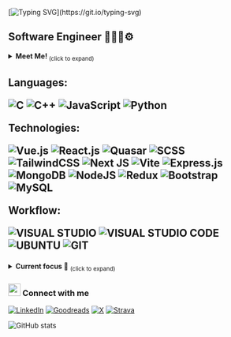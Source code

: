  <div align ="left">
 
 <div>

[![Typing SVG](https://readme-typing-svg.demolab.com?font=Fira+Code&weight=500&pause=1000&random=false&width=435&lines=Hello%2C+I'm+Ana!)](https://git.io/typing-svg)

</div>

<h2>Software Engineer 👷🏻‍♀️⚙️</h2>
<details>
<summary><strong> Meet Me! </strong><sub> (click to expand) </sub></summary>
<br>
Hi! 🙋‍♀️ I am deeply passionate about engineering, programming, design, and mathematics, with a strong commitment to excellence and innovation. 
<br>
👩‍💻 I thrive on solving intricate challenges and delivering innovative solutions that advance technological boundaries. 
<br>
🧮 My enthusiasm for knowledge also extends to tutoring, where I take great pleasure in helping others understand and appreciate the marvels of STEM. 
<br>
⛑️ I also dedicate my free time to volounteering, guitar, reading, video games, engaging in sports etc., previously varsity volleyball, and now long-distance running and track & field fostering a balanced and community-focused lifestyle. 🏃‍♀️🧗‍♀️🚴‍♀️🏊‍♀️
<br>
I am committed to making impactful contributions through my work and collaborations. Let’s connect and make a difference together! 🚀
</details>


<h2 align="left">

<p align="left">
Languages:
</p>
 <div>
  
![C](https://img.shields.io/badge/c-%2300599C.svg?style=for-the-badge&logo=c&logoColor=white)
![C++](https://img.shields.io/badge/C%2B%2B-00599C?style=for-the-badge&logo=c%2B%2B&logoColor=white)
![JavaScript](https://img.shields.io/badge/javascript-%23323330.svg?style=for-the-badge&logo=javascript&logoColor=%23F7DF1E)
![Python](https://img.shields.io/badge/python-3670A0?style=for-the-badge&logo=python&logoColor=ffdd54)
 
 </div>
<p align="left">
Technologies:

  ![Vue.js](https://img.shields.io/badge/vuejs-%2335495e.svg?style=for-the-badge&logo=vuedotjs&logoColor=%234FC08D)
  ![React.js](https://img.shields.io/badge/React-20232A?style=for-the-badge&logo=react&logoColor=61DAFB)
  ![Quasar](https://img.shields.io/badge/Quasar-16B7FB?style=for-the-badge&logo=quasar&logoColor=black)
  ![SCSS](https://img.shields.io/badge/SCSS-hotpink.svg?style=for-the-badge&logo=SASS&logoColor=white)
  ![TailwindCSS](https://img.shields.io/badge/tailwindcss-%2338B2AC.svg?style=for-the-badge&logo=tailwind-css&logoColor=white)
  ![Next JS](https://img.shields.io/badge/Next-black?style=for-the-badge&logo=next.js&logoColor=white)
  ![Vite](https://img.shields.io/badge/vite-%23646CFF.svg?style=for-the-badge&logo=vite&logoColor=white)
  ![Express.js](https://img.shields.io/badge/Express.js-404D59?style=for-the-badge)
  ![MongoDB](https://img.shields.io/badge/MongoDB-4EA94B?style=for-the-badge&logo=mongodb&logoColor=white)
  ![NodeJS](https://img.shields.io/badge/node.js-6DA55F?style=for-the-badge&logo=node.js&logoColor=white)
  ![Redux](https://img.shields.io/badge/Redux-593D88?style=for-the-badge&logo=redux&logoColor=white)
  ![Bootstrap](https://img.shields.io/badge/Bootstrap-563D7C?style=for-the-badge&logo=bootstrap&logoColor=white)
  ![MySQL](https://img.shields.io/badge/MySQL-00000F?style=for-the-badge&logo=mysql&logoColor=white)

Workflow: 
 
  ![VISUAL STUDIO](https://img.shields.io/badge/Visual_Studio-5C2D91?style=for-the-badge&logo=visual%20studio&logoColor=white)
  ![VISUAL STUDIO CODE](https://img.shields.io/badge/Visual_Studio_Code-0078D4?style=for-the-badge&logo=visual%20studio%20code&logoColor=white)
  ![UBUNTU](https://img.shields.io/badge/Ubuntu-E95420?style=for-the-badge&logo=ubuntu&logoColor=white)  ![GIT](https://img.shields.io/badge/GIT-E44C30?style=for-the-badge&logo=git&logoColor=white)

</p>

</h2>
<details>
<summary><strong> Current focus 🔎</strong> <sub> (click to expand) </sub></summary>
<br>
Working on my B.S final project 📈
<br>
daily challenges @leetcode 🚀
<br>
Studying up ✍🏻
<br>
Learning NeoVIM 🐢
</details>

<h3><img src="https://emojis.slackmojis.com/emojis/images/1536351075/4594/blob-wave.gif" width="25"/> Connect with me  </h3>

<div align="left">

  [![LinkedIn](https://img.shields.io/badge/linkedin-%230077B5.svg?style=for-the-badge&logo=linkedin&logoColor=white)](https://www.linkedin.com/in/ana-novkovic/)
  [![Goodreads](https://img.shields.io/badge/Goodreads-F3F1EA?style=for-the-badge&logo=goodreads&logoColor=372213)](https://www.goodreads.com/odetoliterature)
  [![X](https://img.shields.io/badge/X-%23000000.svg?style=for-the-badge&logo=X&logoColor=white)](https://twitter.com/anaiscoding)
  [![Strava](https://img.shields.io/badge/Strava-fff?style=for-the-badge&logo=Strava&logoColor=orange)](https://www.strava.com/athletes/113486741)

</div>
</div>  
<div>
 
 ![GitHub stats](https://github-readme-stats.vercel.app/api?username=a9na&show_icons=true&theme=radical)
 
</div>

